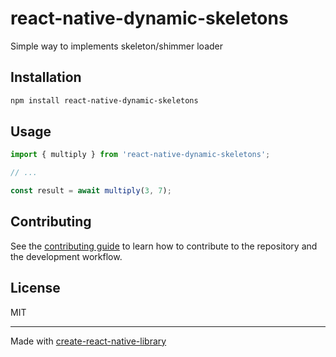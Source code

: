 # react-native-dynamic-skeletons

Simple way to implements skeleton/shimmer loader

## Installation

```sh
npm install react-native-dynamic-skeletons
```

## Usage

```js
import { multiply } from 'react-native-dynamic-skeletons';

// ...

const result = await multiply(3, 7);
```

## Contributing

See the [contributing guide](CONTRIBUTING.md) to learn how to contribute to the repository and the development workflow.

## License

MIT

---

Made with [create-react-native-library](https://github.com/callstack/react-native-builder-bob)
